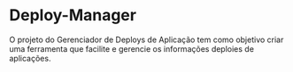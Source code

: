 # Deploy-Manager
O projeto do Gerenciador de Deploys de Aplicação tem como objetivo criar uma ferramenta que facilite e gerencie os informações deploies de aplicações. 
